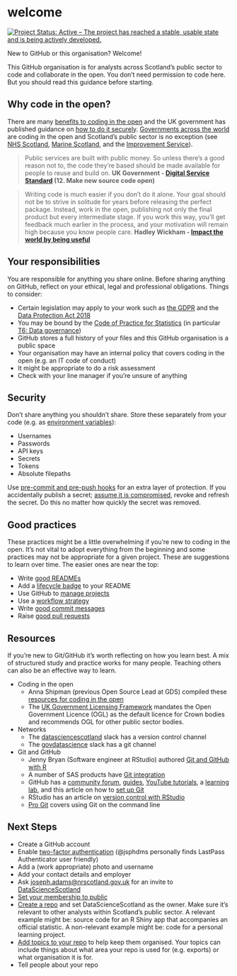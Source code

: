 # welcome
[![Project Status: Active – The project has reached a stable, usable state and is being actively developed.](https://www.repostatus.org/badges/latest/active.svg)](https://www.repostatus.org/#active)

New to GitHub or this organisation? Welcome!

This GitHub organisation is for analysts across Scotland’s public sector to code and collaborate in the open. You don’t need permission to code here. But you should read this guidance before starting.

## Why code in the open?
There are many [benefits to coding in the open](https://gds.blog.gov.uk/2017/09/04/the-benefits-of-coding-in-the-open/) and the UK government has published guidance on [how to do it securely](https://technology.blog.gov.uk/2017/09/27/dont-be-afraid-to-code-in-the-open-heres-how-to-do-it-securely/). [Governments across the world](https://government.github.com/community/) are coding in the open and Scotland’s public sector is no exception (see [NHS Scotland](https://github.com/Health-SocialCare-Scotland), [Marine Scotland](https://github.com/MarineScotlandScience/), and the [Improvement Service](https://github.com/improvement-service)).

> Public services are built with public money. So unless there’s a good reason not to, the code they’re based should be made available for people to reuse and build on. **UK Government - [Digital Service Standard](https://www.gov.uk/service-manual/service-standard) (12. Make new source code open)**

> Writing code is much easier if you don’t do it alone. Your goal should not be to strive in solitude for years before releasing the perfect package. Instead, work in the open, publishing not only the final product but every intermediate stage. If you work this way, you’ll get feedback much earlier in the process, and your motivation will remain high because you know people care. **Hadley Wickham - [Impact the world by being useful](http://bulletin.imstat.org/2014/12/hadley-wickham-impact-the-world-by-being-useful/)**

## Your responsibilities
You are responsible for anything you share online. Before sharing anything on GitHub, reflect on your ethical, legal and professional obligations. Things to consider:

- Certain legislation may apply to your work such as [the GDPR](https://ico.org.uk/for-organisations/guide-to-data-protection/guide-to-the-general-data-protection-regulation-gdpr/) and the [Data Protection Act 2018](https://ico.org.uk/for-organisations/data-protection-act-2018/)
- You may be bound by the [Code of Practice for Statistics](https://www.statisticsauthority.gov.uk/code-of-practice/) (in particular [T6: Data governance](https://www.statisticsauthority.gov.uk/code-of-practice/the-code/trustworthiness/t6-data-governance/))
- GitHub stores a full history of your files and this GitHub organisation is a public space
- Your organisation may have an internal policy that covers coding in the open (e.g. an IT code of conduct)
- It might be appropriate to do a risk assessment
- Check with your line manager if you’re unsure of anything

## Security
Don’t share anything you shouldn’t share. Store these separately from your code (e.g. as [environment variables](https://csgillespie.github.io/efficientR/r-startup.html#renviron)):

- Usernames
- Passwords
- API keys
- Secrets
- Tokens
- Absolute filepaths

Use [pre-commit and pre-push hooks](https://github.com/ukgovdatascience/dotfiles) for an extra layer of protection. If you accidentally publish a secret; [assume it is compromised](https://www.gov.uk/government/publications/open-source-guidance/security-considerations-when-coding-in-the-open#assume-accidental-publications-are-compromised), revoke and refresh the secret. Do this no matter how quickly the secret was removed.

## Good practices
These practices might be a little overwhelming if you’re new to coding in the open. It’s not vital to adopt everything from the beginning and some practices may not be appropriate for a given project. These are suggestions to learn over time. The easier ones are near the top:

- Write [good READMEs](http://r-pkgs.had.co.nz/release.html#important-files)
- Add a [lifecycle badge](https://www.tidyverse.org/lifecycle/) to your README
- Use GitHub to [manage projects](https://youtu.be/nI5VdsVl0FM)
- Use a [workflow strategy](https://youtu.be/aJnFGMclhU8)
- Write [good commit messages](https://github.com/alphagov/styleguides/blob/master/git.md)
- Raise [good pull requests](https://www.annashipman.co.uk/jfdi/good-pull-requests.html)

## Resources
If you’re new to Git/GitHub it’s worth reflecting on how you learn best. A mix of structured study and practice works for many people. Teaching others can also be an effective way to learn.

- Coding in the open
  - Anna Shipman (previous Open Source Lead at GDS) compiled these [resources for coding in the open](https://www.annashipman.co.uk/jfdi/open-code-resources.html)
  - The [UK Government Licensing Framework](https://www.nationalarchives.gov.uk/information-management/re-using-public-sector-information/uk-government-licensing-framework/) mandates the Open Government Licence (OGL) as the default licence for Crown bodies and recommends OGL for other public sector bodies.
- Networks
  - The [datasciencescotland](datasciencescotland.slack.com) slack has a version control channel
  - The [govdatascience](govdatascience.slack.com) slack has a git channel
- Git and GitHub
  - Jenny Bryan (Software engineer at RStudio) authored [Git and GitHub with R](https://happygitwithr.com/)
  - A number of SAS products have [Git integration](https://blogs.sas.com/content/sasdummy/2019/01/17/git-in-sas/)
  - GitHub has a [community forum](https://github.community/), [guides](https://guides.github.com/), [YouTube tutorials](https://www.youtube.com/githubguides), a [learning lab](https://lab.github.com/), and this article on how to [set up Git](https://help.github.com/en/articles/set-up-git)
  - RStudio has an article on [version control with RStudio](https://support.rstudio.com/hc/en-us/articles/200532077-Version-Control-with-Git-and-SVN)
  - [Pro Git](https://git-scm.com/book/en/v2/) covers using Git on the command line
  
## Next Steps
- Create a GitHub account
- Enable [two-factor authentication](https://help.github.com/en/articles/about-two-factor-authentication) (@jsphdms personally finds LastPass Authenticator user friendly)
- Add a (work appropriate) photo and username
- Add your contact details and employer
- Ask joseph.adams@nrscotland.gov.uk for an invite to [DataScienceScotland](https://github.com/DataScienceScotland)
- [Set your membership to public](https://help.github.com/en/articles/publicizing-or-hiding-organization-membership)
- [Create a repo](https://help.github.com/en/articles/create-a-repo) and set DataScienceScotland as the owner. Make sure it’s relevant to other analysts within Scotland’s public sector. A relevant example might be: source code for an R Shiny app that accompanies an official statistic. A non-relevant example might be: code for a personal learning project.
- [Add topics to your repo](https://help.github.com/en/articles/classifying-your-repository-with-topics) to help keep them organised. Your topics can include things about what area your repo is used for (e.g. exports) or what organisation it is for.
- Tell people about your repo
